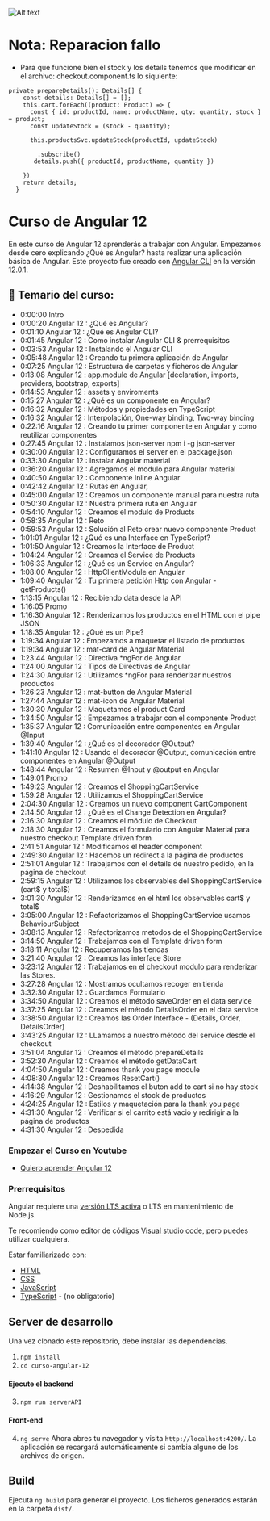 ![Alt text](https://i.ytimg.com/vi/i-oYrcNtc2s/hqdefault.jpg "dominicode")
# Nota: Reparacion fallo
* Para que funcione bien el stock y los details tenemos que modificar en el archivo: checkout.component.ts lo siquiente:

```
private prepareDetails(): Details[] {
    const details: Details[] = [];
    this.cart.forEach((product: Product) => {
      const { id: productId, name: productName, qty: quantity, stock } = product;
      const updateStock = (stock - quantity);

      this.productsSvc.updateStock(productId, updateStock)
        
        .subscribe()
       details.push({ productId, productName, quantity })

    })
    return details;
  }
```
# Curso de Angular 12

En este curso de Angular 12 aprenderás a trabajar con Angular.
Empezamos desde cero explicando ¿Qué es Angular? hasta realizar una aplicación básica de Angular.
Este proyecto fue creado con [Angular CLI](https://github.com/angular/angular-cli) en la versión 12.0.1.

## 🔖 Temario del curso:

- 0:00:00 Intro
- 0:00:20 Angular 12 : ¿Qué es Angular?
- 0:01:10 Angular 12 : ¿Qué es Angular CLI?
- 0:01:45 Angular 12 : Como instalar Angular CLI & prerrequisitos
- 0:03:53 Angular 12 : Instalando el Angular CLI
- 0:05:48 Angular 12 : Creando tu primera aplicación de Angular
- 0:07:25 Angular 12 : Estructura de carpetas y ficheros de Angular
- 0:13:08 Angular 12 : app.module de Angular [declaration, imports, providers, bootstrap, exports]
- 0:14:53 Angular 12 : assets y enviroments
- 0:15:27 Angular 12 : ¿Qué es un componente en Angular?
- 0:16:32 Angular 12 : Métodos y propiedades en TypeScript
- 0:16:32 Angular 12 : Interpolación, One-way binding, Two-way binding
- 0:22:16 Angular 12 : Creando tu primer componente en Angular y como reutilizar componentes
- 0:27:45 Angular 12 : Instalamos json-server npm i -g json-server
- 0:30:00 Angular 12 : Configuramos el server en el package.json
- 0:33:30 Angular 12 : Instalar Angular material
- 0:36:20 Angular 12 : Agregamos el modulo para Angular material
- 0:40:50 Angular 12 : Componente Inline Angular
- 0:42:42 Angular 12 : Rutas en Angular, <router-outlet></router-outlet>
- 0:45:00 Angular 12 : Creamos un componente manual para nuestra ruta
- 0:50:30 Angular 12 : Nuestra primera ruta en Angular
- 0:54:10 Angular 12 : Creamos el modulo de Products
- 0:58:35 Angular 12 : Reto
- 0:59:53 Angular 12 : Solución al Reto crear nuevo componente Product
- 1:01:01 Angular 12 : ¿Qué es una Interface en TypeScript?
- 1:01:50 Angular 12 : Creamos la Interface de Product
- 1:04:24 Angular 12 : Creamos el Service de Products
- 1:06:33 Angular 12 : ¿Qué es un Service en Angular?
- 1:08:00 Angular 12 : HttpClientModule en Angular
- 1:09:40 Angular 12 : Tu primera petición Http con Angular - getProducts()
- 1:13:15 Angular 12 : Recibiendo data desde la API
- 1:16:05 Promo
- 1:16:30 Angular 12 : Renderizamos los productos en el HTML con el pipe JSON
- 1:18:35 Angular 12 : ¿Qué es un Pipe?
- 1:19:34 Angular 12 : Empezamos a maquetar el listado de productos
- 1:19:34 Angular 12 : mat-card de Angular Material
- 1:23:44 Angular 12 : Directiva \*ngFor de Angular
- 1:24:00 Angular 12 : Tipos de Directivas de Angular
- 1:24:30 Angular 12 : Utilizamos \*ngFor para renderizar nuestros productos
- 1:26:23 Angular 12 : mat-button de Angular Material
- 1:27:44 Angular 12 : mat-icon de Angular Material
- 1:30:30 Angular 12 : Maquetamos el product Card
- 1:34:50 Angular 12 : Empezamos a trabajar con el componente Product
- 1:35:37 Angular 12 : Comunicación entre componentes en Angular @Input
- 1:39:40 Angular 12 : ¿Qué es el decorador @Output?
- 1:41:10 Angular 12 : Usando el decorador @Output, comunicación entre componentes en Angular @Output
- 1:48:44 Angular 12 : Resumen @Input y @output en Angular
- 1:49:01 Promo
- 1:49:23 Angular 12 : Creamos el ShoppingCartService
- 1:59:28 Angular 12 : Utilizamos el ShoppingCartService
- 2:04:30 Angular 12 : Creamos un nuevo component CartComponent
- 2:14:50 Angular 12 : ¿Qué es el Change Detection en Angular?
- 2:16:30 Angular 12 : Creamos el módulo de Checkout
- 2:18:30 Angular 12 : Creamos el formulario con Angular Material para nuestro checkout Template driven form
- 2:41:51 Angular 12 : Modificamos el header component
- 2:49:30 Angular 12 : Hacemos un redirect a la página de productos
- 2:51:01 Angular 12 : Trabajamos con el details de nuestro pedido, en la página de checkout
- 2:59:15 Angular 12 : Utilizamos los observables del ShoppingCartService (cart$ y total$)
- 3:01:30 Angular 12 : Renderizamos en el html los observables cart$ y total$
- 3:05:00 Angular 12 : Refactorizamos el ShoppingCartService usamos BehaviourSubject
- 3:08:13 Angular 12 : Refactorizamos metodos de el ShoppingCartService
- 3:14:50 Angular 12 : Trabajamos con el Template driven form
- 3:18:11 Angular 12 : Recuperamos las tiendas
- 3:21:40 Angular 12 : Creamos las interface Store
- 3:23:12 Angular 12 : Trabajamos en el checkout modulo para renderizar las Stores.
- 3:27:28 Angular 12 : Mostramos ocultamos recoger en tienda
- 3:32:30 Angular 12 : Guardamos Formulario
- 3:34:50 Angular 12 : Creamos el método saveOrder en el data service
- 3:37:25 Angular 12 : Creamos el método DetailsOrder en el data service
- 3:38:50 Angular 12 : Creamos las Order Interface - (Details, Order, DetailsOrder)
- 3:43:25 Angular 12 : LLamamos a nuestro método del service desde el checkout
- 3:51:04 Angular 12 : Creamos el método prepareDetails
- 3:52:30 Angular 12 : Creamos el método getDataCart
- 4:04:50 Angular 12 : Creamos thank you page module
- 4:08:30 Angular 12 : Creamos ResetCart()
- 4:14:38 Angular 12 : Deshabilitamos el buton add to cart si no hay stock
- 4:16:29 Angular 12 : Gestionamos el stock de productos
- 4:24:25 Angular 12 : Estilos y maquetación para la thank you page
- 4:31:30 Angular 12 : Verificar si el carrito está vacio y redirigir a la página de productos
- 4:31:30 Angular 12 : Despedida

### Empezar el Curso en Youtube

- [Quiero aprender Angular 12](https://youtu.be/i-oYrcNtc2s)

### Prerrequisitos

Angular requiere una [versión LTS activa](https://nodejs.org/en/about/releases/) o LTS en mantenimiento de Node.js.

Te recomiendo como editor de códigos [Visual studio code](https://code.visualstudio.com/), pero puedes utilizar cualquiera.

Estar familiarizado con:

- [HTML](https://developer.mozilla.org/en-US/docs/Learn/HTML/Introduction_to_HTML)
- [CSS](https://developer.mozilla.org/en-US/docs/Learn/CSS/First_steps)
- [JavaScript](https://developer.mozilla.org/en-US/docs/Web/JavaScript/A_re-introduction_to_JavaScript)
- [TypeScript](https://www.typescriptlang.org/) - (no obligatorio)

## Server de desarrollo

Una vez clonado este repositorio, debe instalar las dependencias.

1. `npm install`
2. `cd curso-angular-12`

#### Ejecute el backend

3. `npm run serverAPI`

#### Front-end

4. `ng serve`
   Ahora abres tu navegador y visita `http://localhost:4200/`.
   La aplicación se recargará automáticamente si cambia alguno de los archivos de origen.

## Build

Ejecuta `ng build` para generar el proyecto.
Los ficheros generados estarán en la carpeta `dist/`.
